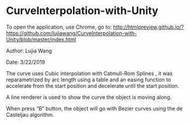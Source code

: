 # CurveInterpolation-with-Unity

To open the application, use Chrome, go to: 
http://htmlpreview.github.io/?https://github.com/lujiawang/CurveInterpolation-with-Unity/blob/master/index.html

Author: Lujia Wang

Date: 3/22/2019

The curve uses Cubic interpolation with Catmull-Rom Splines , it was reparametrized by arc length using a table  and an easing function to accelerate from the start position and decelerate until the start position. 

A line renderer is used to show the curve the object is moving along. 

When press “B” button, the object will go with Bezier curves using the de Casteljau algorithm.
